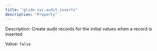 ```yaml
---
title: "glide.sys.audit_inserts"
description: "Property"
---
```


Description: Create audit records for the initial values when a record is inserted

Value: `false`